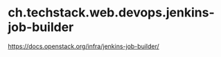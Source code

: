 # ch.techstack.web.devops.jenkins-job-builder

https://docs.openstack.org/infra/jenkins-job-builder/
